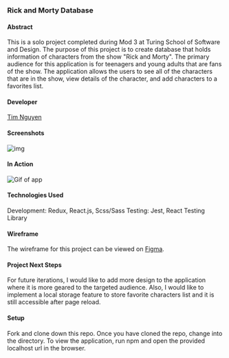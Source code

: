 ### Rick and Morty Database

#### Abstract
This is a solo project completed during Mod 3 at Turing School of Software and Design.  The purpose of this project is to create database that holds information of characters from the show "Rick and Morty". The primary audience for this application is for teenagers and young adults that are fans of the show.  The application allows the users to see all of the characters that are in the show, view details of the character, and add characters to a favorites list.

#### Developer

[Tim Nguyen](https://github.com/TimNguyen21)

#### Screenshots
![img](url)

#### In Action
![Gif of app](url)

#### Technologies Used
Development: Redux, React.js, Scss/Sass
Testing: Jest, React Testing Library

#### Wireframe
The wireframe for this project can be viewed on [Figma](https://www.figma.com/file/t0i74WSoa89O2kYeubiJsU/Rick-and-Morty?node-id=0%3A1).

#### Project Next Steps
For future iterations, I would like to add more design to the application where it is more geared to the targeted audience.  Also, I would like to implement a local storage feature to store favorite characters list and it is still accessible after page reload.

#### Setup
Fork and clone down this repo.
Once you have cloned the repo, change into the directory.
To view the application, run npm and open the provided localhost url in the browser.
